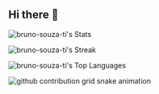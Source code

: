 ## Hi there 👋

![bruno-souza-ti's Stats](https://github-readme-stats.vercel.app/api?username=bruno-souza-ti&theme=dracula&show_icons=true&hide_border=false&count_private=true)

![bruno-souza-ti's Streak](https://github-readme-streak-stats.herokuapp.com/?user=bruno-souza-ti&theme=dracula&hide_border=false)

![bruno-souza-ti's Top Languages](https://github-readme-stats.vercel.app/api/top-langs/?username=bruno-souza-ti&theme=dracula&show_icons=true&hide_border=false&layout=compact)

<picture>
  <source media="(prefers-color-scheme: dark)" srcset="https://raw.githubusercontent.com/bruno-souza-ti/bruno-souza-ti/output/github-contribution-grid-snake-dark.svg">
  <source media="(prefers-color-scheme: light)" srcset="https://raw.githubusercontent.com/bruno-souza-ti/bruno-souza-ti/output/github-contribution-grid-snake.svg">
  <img alt="github contribution grid snake animation" src="https://raw.githubusercontent.com/bruno-souza-ti/bruno-souza-ti/output/github-contribution-grid-snake.svg">
</picture>


